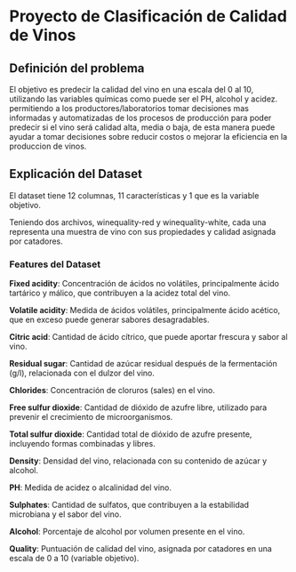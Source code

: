 # Proyecto de Clasificación de Calidad de Vinos

## Definición del problema
El objetivo es predecir la calidad del vino en una escala del 0 al 10, utilizando las variables químicas como puede ser el PH, alcohol y acidez. permitiendo a los productores/laboratorios tomar decisiones mas informadas y automatizadas de los procesos de producción para poder predecir si el vino será calidad alta, media o baja, de esta manera puede ayudar a tomar decisiones sobre reducir costos o mejorar la eficiencia en la produccion de vinos.

## Explicación del Dataset
El dataset tiene 12 columnas, 11 características y 1 que es la variable objetivo.

Teniendo dos archivos, winequality-red y winequality-white, cada una representa una muestra de vino con sus propiedades y calidad asignada por catadores.
### Features del Dataset

**Fixed acidity**: Concentración de ácidos no volátiles, principalmente ácido tartárico y málico, que contribuyen a la acidez total del vino.

**Volatile acidity**: Medida de ácidos volátiles, principalmente ácido acético, que en exceso puede generar sabores desagradables.

**Citric acid**: Cantidad de ácido cítrico, que puede aportar frescura y sabor al vino.

**Residual sugar**: Cantidad de azúcar residual después de la fermentación (g/l), relacionada con el dulzor del vino.

**Chlorides**: Concentración de cloruros (sales) en el vino.

**Free sulfur dioxide**: Cantidad de dióxido de azufre libre, utilizado para prevenir el crecimiento de microorganismos.

**Total sulfur dioxide**: Cantidad total de dióxido de azufre presente, incluyendo formas combinadas y libres.

**Density**: Densidad del vino, relacionada con su contenido de azúcar y alcohol.

**PH**: Medida de acidez o alcalinidad del vino.

**Sulphates**: Cantidad de sulfatos, que contribuyen a la estabilidad microbiana y el sabor del vino.

**Alcohol**: Porcentaje de alcohol por volumen presente en el vino.

**Quality**: Puntuación de calidad del vino, asignada por catadores en una escala de 0 a 10 (variable objetivo).

